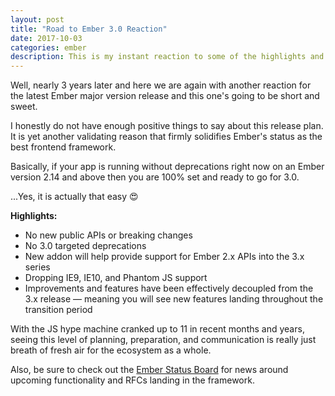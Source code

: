 ```yaml
---
layout: post
title: "Road to Ember 3.0 Reaction"
date: 2017-10-03
categories: ember
description: This is my instant reaction to some of the highlights and changes proposed for Ember 3.0
---
```


Well, nearly 3 years later and here we are again with another reaction for the latest Ember major version release and this one's going to be short and sweet.

I honestly do not have enough positive things to say about this release plan. It is yet another validating reason that firmly solidifies Ember's status as the best frontend framework. 

Basically, if your app is running without deprecations right now on an Ember version 2.14 and above then you are 100% set and ready to go for 3.0.

...Yes, it is actually that easy :heart_eyes:

**Highlights:**

- No new public APIs or breaking changes
- No 3.0 targeted deprecations
- New addon will help provide support for Ember 2.x APIs into the 3.x series
- Dropping IE9, IE10, and Phantom JS support
- Improvements and features have been effectively decoupled from the 3.x release &mdash; meaning you will see new features landing throughout the transition period

With the JS hype machine cranked up to 11 in recent months and years, seeing this level of planning, preparation, and communication is really just breath of fresh air for the ecosystem as a whole.

Also, be sure to check out the [Ember Status Board](https://emberjs.com/statusboard) for news around upcoming functionality and RFCs landing in the framework.

